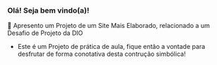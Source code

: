 ### Olá! Seja bem vindo(a)!

📖 Apresento um Projeto de um Site Mais Elaborado, relacionado a um Desafio de Projeto da DIO

- Este é um Projeto de prática de aula, fique então a vontade para desfrutar de forma conotativa desta contrução simbólica!

